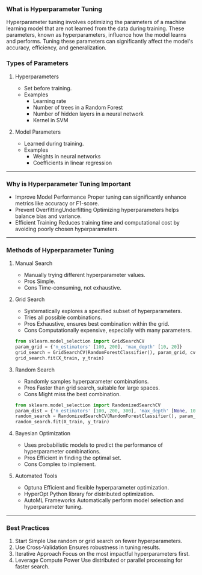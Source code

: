 ### What is Hyperparameter Tuning

Hyperparameter tuning involves optimizing the parameters of a machine learning model that are not learned from the data during training. These parameters, known as hyperparameters, influence how the model learns and performs. Tuning these parameters can significantly affect the model's accuracy, efficiency, and generalization.

### Types of Parameters

1. Hyperparameters
   - Set before training.
   - Examples
     - Learning rate
     - Number of trees in a Random Forest
     - Number of hidden layers in a neural network
     - Kernel in SVM

2. Model Parameters
   - Learned during training.
   - Examples
     - Weights in neural networks
     - Coefficients in linear regression

---

### Why is Hyperparameter Tuning Important

- Improve Model Performance Proper tuning can significantly enhance metrics like accuracy or F1-score.
- Prevent OverfittingUnderfitting Optimizing hyperparameters helps balance bias and variance.
- Efficient Training Reduces training time and computational cost by avoiding poorly chosen hyperparameters.

---

### Methods of Hyperparameter Tuning

1. Manual Search
   - Manually trying different hyperparameter values.
   - Pros Simple.
   - Cons Time-consuming, not exhaustive.

2. Grid Search
   - Systematically explores a specified subset of hyperparameters.
   - Tries all possible combinations.
   - Pros Exhaustive, ensures best combination within the grid.
   - Cons Computationally expensive, especially with many parameters.

   ```python
   from sklearn.model_selection import GridSearchCV
   param_grid = {'n_estimators' [100, 200], 'max_depth' [10, 20]}
   grid_search = GridSearchCV(RandomForestClassifier(), param_grid, cv=5)
   grid_search.fit(X_train, y_train)
   ```

3. Random Search
   - Randomly samples hyperparameter combinations.
   - Pros Faster than grid search, suitable for large spaces.
   - Cons Might miss the best combination.

   ```python
   from sklearn.model_selection import RandomizedSearchCV
   param_dist = {'n_estimators' [100, 200, 300], 'max_depth' [None, 10, 20]}
   random_search = RandomizedSearchCV(RandomForestClassifier(), param_distributions=param_dist, n_iter=10, cv=5)
   random_search.fit(X_train, y_train)
   ```

4. Bayesian Optimization
   - Uses probabilistic models to predict the performance of hyperparameter combinations.
   - Pros Efficient in finding the optimal set.
   - Cons Complex to implement.

5. Automated Tools
   - Optuna Efficient and flexible hyperparameter optimization.
   - HyperOpt Python library for distributed optimization.
   - AutoML Frameworks Automatically perform model selection and hyperparameter tuning.

---

### Best Practices
1. Start Simple Use random or grid search on fewer hyperparameters.
2. Use Cross-Validation Ensures robustness in tuning results.
3. Iterative Approach Focus on the most impactful hyperparameters first.
4. Leverage Compute Power Use distributed or parallel processing for faster search.